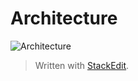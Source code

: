 Architecture
============


![Architecture][1]


> Written with [StackEdit](http://benweet.github.io/stackedit/).


  [1]: https://raw.github.com/benweet/stackedit/master/doc/img/architecture.png